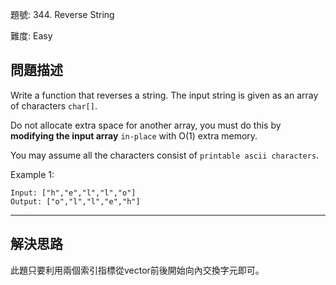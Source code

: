 題號: 344. Reverse String

難度: Easy

## 問題描述
Write a function that reverses a string. The input string is given as an array of characters `char[]`.

Do not allocate extra space for another array, you must do this by **modifying the input array** `in-place` with O(1) extra memory.

You may assume all the characters consist of `printable ascii characters`.

Example 1:

```
Input: ["h","e","l","l","o"]
Output: ["o","l","l","e","h"]
```

---
## 解決思路

此題只要利用兩個索引指標從vector前後開始向內交換字元即可。
